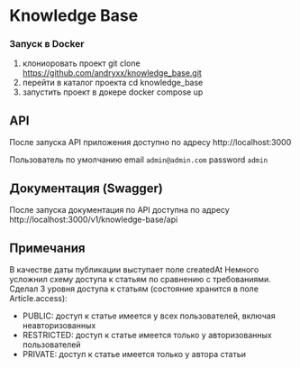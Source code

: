 # Knowledge Base

### Запуск в Docker
1. клониоровать проект
  git clone https://github.com/andryxx/knowledge_base.git
2. перейти в каталог проекта 
  cd knowledge_base
3. запустить проект в докере
  docker compose up

## API

После запуска API приложения доступно по адресу http://localhost:3000

Пользователь по умолчанию 
  email `admin@admin.com`
  password `admin`

## Документация (Swagger)

После запуска документация по API доступна по адресу http://localhost:3000/v1/knowledge-base/api

## Примечания
В качестве даты публикации выступает поле createdAt
Немного усложнил схему доступа к статьям по сравнению с требованиями. Сделал 3 уровня доступа к статьям (состояние хранится в поле Article.access):
  - PUBLIC: доступ к статье имеется у всех пользователей, включая неавторизованных
  - RESTRICTED: доступ к статье имеется только у авторизованных пользователей
  - PRIVATE: доступ к статье имеется только у автора статьи
